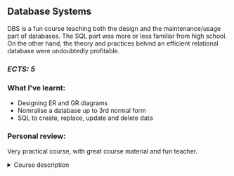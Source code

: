 ## **Database Systems**  

DBS is a fun course teaching both the design and the maintenance/usage part of databases. The SQL part was more or less familiar from high school. On the other hand, the theory and practices behind an efficient relational database were undoubtedly profitable.

### *ECTS: 5*

### What I've learnt:
- Designing ER and GR diagrams
- Nomralise a database up to 3rd normal form
- SQL to create, replace, update and delete data

### Personal review:

Very practical course, with great course material and fun teacher.

<details>
    <summary>Course description</summary>

  ### Main purpose  
  The course has two purposes. Firstly, students are to learn methods for designing, implementing and operating single-user relational databases. Secondly, students are to learn the main principles, architecture and technologies of a typical relational database management system (RDBMS).  
  
  ### Knowledge  
   Having completed this course, students will be able to:
   • explain the relationship between relational algebra and SQL.  
   • explain the relational model.  
   • explain the 3 normal forms.  
   • explain keys in relational databases.   
   • explain joins.  
   • explain transactions.

  ### Skills  
  Having completed this course, students will be able to   
  • create ER Models with UML   
  • use Data Definition Language (DDL) to create databases  
  • use Data Modelling Language (DML) to manipulate data in a database   
  • use the mapping method to convert ER-Models to Relational Models   
  • use normalisation to normalise a database schema to 3rd normal form   
  • create SQL statements to create, replace, update and delete data in a database  
  • use keys in relational databases  
  • use joins  

  ### Competences  
  Having completed this course, students will be able to:  
  • Design and implement a database schema on the 3rd normal form   
  • Use a database in application development  
</details>
